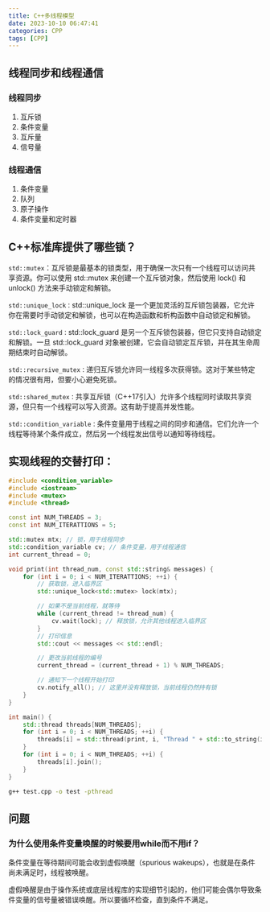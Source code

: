 ```yaml
---
title: C++多线程模型
date: 2023-10-10 06:47:41
categories: CPP
tags: [CPP]
---
```


## 线程同步和线程通信

### 线程同步

1. 互斥锁
2. 条件变量
3. 互斥量
4. 信号量

### 线程通信

1. 条件变量
2. 队列
3. 原子操作
3. 条件变量和定时器

## C++标准库提供了哪些锁？

`std::mutex`：互斥锁是最基本的锁类型，用于确保一次只有一个线程可以访问共享资源。你可以使用 std::mutex 来创建一个互斥锁对象，然后使用 lock() 和 unlock() 方法来手动锁定和解锁。

`std::unique_lock：`std::unique_lock 是一个更加灵活的互斥锁包装器，它允许你在需要时手动锁定和解锁，也可以在构造函数和析构函数中自动锁定和解锁。

`std::lock_guard：`std::lock_guard 是另一个互斥锁包装器，但它只支持自动锁定和解锁。一旦 std::lock_guard 对象被创建，它会自动锁定互斥锁，并在其生命周期结束时自动解锁。

`std::recursive_mutex：`递归互斥锁允许同一线程多次获得锁。这对于某些特定的情况很有用，但要小心避免死锁。

`std::shared_mutex：`共享互斥锁（C++17引入）允许多个线程同时读取共享资源，但只有一个线程可以写入资源。这有助于提高并发性能。

`std::condition_variable：`条件变量用于线程之间的同步和通信。它们允许一个线程等待某个条件成立，然后另一个线程发出信号以通知等待线程。



## 实现线程的交替打印：

```cpp
#include <condition_variable>
#include <iostream>
#include <mutex>
#include <thread>

const int NUM_THREADS = 3;
const int NUM_ITERATTIONS = 5;

std::mutex mtx; // 锁，用于线程同步
std::condition_variable cv; // 条件变量，用于线程通信
int current_thread = 0;

void print(int thread_num, const std::string& messages) {
    for (int i = 0; i < NUM_ITERATTIONS; ++i) {
        // 获取锁，进入临界区
        std::unique_lock<std::mutex> lock(mtx);

        // 如果不是当前线程，就等待
        while (current_thread != thread_num) {
            cv.wait(lock); // 释放锁，允许其他线程进入临界区
        }
        // 打印信息
        std::cout << messages << std::endl;

        // 更改当前线程的编号
        current_thread = (current_thread + 1) % NUM_THREADS;

        // 通知下一个线程开始打印
        cv.notify_all(); // 这里并没有释放锁，当前线程仍然持有锁
    }
}

int main() {
    std::thread threads[NUM_THREADS];
    for (int i = 0; i < NUM_THREADS; ++i) {
        threads[i] = std::thread(print, i, "Thread " + std::to_string(i));
    }
    for (int i = 0; i < NUM_THREADS; ++i) {
        threads[i].join();
    }
}
```

```bash
g++ test.cpp -o test -pthread
```

## 问题

### 为什么使用条件变量唤醒的时候要用while而不用if？
条件变量在等待期间可能会收到虚假唤醒（spurious wakeups），也就是在条件尚未满足时，线程被唤醒。

虚假唤醒是由于操作系统或底层线程库的实现细节引起的，他们可能会偶尔导致条件变量的信号量被错误唤醒。所以要循环检查，直到条件不满足。
